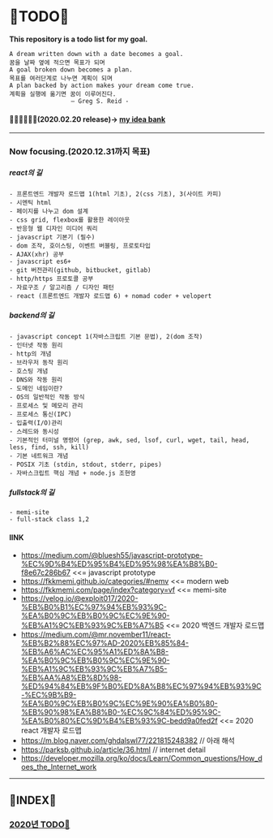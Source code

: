 # 📖TODO📖
**This repository is a todo list for my goal.**

    A dream written down with a date becomes a goal.
    꿈을 날짜 옆에 적으면 목표가 되며
    A goal broken down becomes a plan.
    목표를 여러단계로 나누면 계획이 되며
    A plan backed by action makes your dream come true.
    계획을 실행에 옮기면 꿈이 이루어진다.
                     – Greg S. Reid -



#### 🐱‍👤🐱‍🏍🐱‍🐉(2020.02.20 release)-> <a href="./idea/README.md">my idea bank</a>

<hr>

### Now focusing.(2020.12.31까지 목표)

##### react의 길
    - 프론트엔드 개발자 로드맵 1(html 기초), 2(css 기초), 3(사이트 카피)
    - 시멘틱 html
    - 페이지를 나누고 dom 설계
    - css grid, flexbox를 활용한 레이아웃
    - 반응형 웹 디자인 미디어 쿼리
    - javascript 기본기 (필수)
    - dom 조작, 호이스팅, 이벤트 버블링, 프로토타입
    - AJAX(xhr) 공부
    - javascript es6+
    - git 버전관리(github, bitbucket, gitlab)
    - http/https 프로토콜 공부
    - 자료구조 / 알고리즘 / 디자인 패턴
    - react (프론트엔드 개발자 로드맵 6) + nomad coder + velopert
    
##### backend의 길
    - javascript concept 1(자바스크립트 기본 문법), 2(dom 조작)
    - 인터넷 작동 원리
    - http의 개념
    - 브라우저 동작 원리
    - 호스팅 개념
    - DNS와 작동 원리
    - 도메인 네임이란?
    - OS의 일반적인 작동 방식
    - 프로세스 및 메모리 관리
    - 프로세스 통신(IPC)
    - 입출력(I/O)관리
    - 스레드와 동시성
    - 기본적인 터미널 명령어 (grep, awk, sed, lsof, curl, wget, tail, head, less, find, ssh, kill)
    - 기본 네트워크 개념
    - POSIX 기초 (stdin, stdout, stderr, pipes)
    - 자바스크립트 핵심 개념 + node.js 조현영

##### fullstack의 길
    - memi-site
    - full-stack class 1,2
    
#### lINK
 - https://medium.com/@bluesh55/javascript-prototype-%EC%9D%B4%ED%95%B4%ED%95%98%EA%B8%B0-f8e67c286b67 <<= javascript prototype
 - https://fkkmemi.github.io/categories/#nemv <<= modern web 
 -  https://fkkmemi.com/page/index?category=vf <<= memi-site
 - https://velog.io/@exploit017/2020-%EB%B0%B1%EC%97%94%EB%93%9C-%EA%B0%9C%EB%B0%9C%EC%9E%90-%EB%A1%9C%EB%93%9C%EB%A7%B5 <<=  2020 백엔드 개발자 로드맵
 -  https://medium.com/@mr.november11/react-%EB%B2%88%EC%97%AD-2020%EB%85%84-%EB%A6%AC%EC%95%A1%ED%8A%B8-%EA%B0%9C%EB%B0%9C%EC%9E%90-%EB%A1%9C%EB%93%9C%EB%A7%B5-%EB%AA%A8%EB%8D%98-%ED%94%84%EB%9F%B0%ED%8A%B8%EC%97%94%EB%93%9C-%EC%9B%B9-%EA%B0%9C%EB%B0%9C%EC%9E%90%EA%B0%80-%EB%90%98%EA%B8%B0-%EC%9C%84%ED%95%9C-%EA%B0%80%EC%9D%B4%EB%93%9C-bedd9a0fed2f <<= 2020 react 개발자 로드맵
 - https://m.blog.naver.com/ghdalswl77/221815248382 // 아래 해석
 - https://parksb.github.io/article/36.html // internet detail
 - https://developer.mozilla.org/ko/docs/Learn/Common_questions/How_does_the_Internet_work 
 <hr>


## 📖INDEX📖

### <a href="./2020/README.md">2020년 TODO📖</a>
    
    
    
